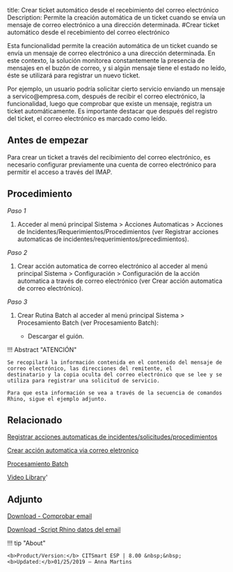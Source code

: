 title: Crear ticket automático desde el recebimiento del correo electrónico
Description: Permite la creación automática de un ticket cuando se envía un mensaje de correo electrónico a una dirección determinada.
#Crear ticket automático desde el recebimiento del correo electrónico


Esta funcionalidad permite la creación automática de un ticket cuando se envía
un mensaje de correo electrónico a una dirección determinada. En este contexto,
la solución monitorea constantemente la presencia de mensajes en el buzón de
correo, y si algún mensaje tiene el estado no leído, éste se utilizará para
registrar un nuevo ticket.

Por ejemplo, un usuario podría solicitar cierto servicio enviando un mensaje a
servico\@empresa.com, después de recibir el correo electrónico, la
funcionalidad, luego que comprobar que existe un mensaje, registra un ticket
automáticamente. Es importante destacar que después del registro del ticket, el
correo electrónico es marcado como leído.

Antes de empezar
--------------------

Para crear un ticket a través del recibimiento del correo electrónico, es
necesario configurar previamente una cuenta de correo electrónico para permitir
el acceso a través del IMAP.

Procedimiento
-----------------

*Paso 1*

1.  Acceder al menú principal Sistema \> Acciones Automaticas \> Acciones de
    Incidentes/Requerimientos/Procedimientos (ver Registrar acciones
    automaticas de incidentes/requerimientos/precedimientos).

*Paso 2*

1.  Crear acción automatica de correo electrónico al acceder al menú principal
    Sistema \> Configuración \> Configuración de la acción automatica a través
    de correo electrónico (ver Crear acción automatica de correo
    electrónico).

*Paso 3*

1.  Crear Rutina Batch al acceder al menú principal Sistema \> Procesamiento
    Batch (ver Procesamiento Batch):

    -   Descargar el guión.

!!! Abstract "ATENCIÓN"

    Se recopilará la información contenida en el contenido del mensaje de correo electrónico, las direcciones del remitente, el             destinatario y la copia oculta del correo electrónico que se lee y se utiliza para registrar una solicitud de servicio.
    
    Para que esta información se vea a través de la secuencia de comandos Rhino, sigue el ejemplo adjunto.


Relacionado
-------

[Registrar acciones automaticas de incidentes/solicitudes/procedimientos](/es-es/citsmart-esp-8/additional-features/automation-of-operation/configuration/register-automatic-actions-incident-request-procedure.html)

[Crear acción automatica via correo eletronico](/es-es/citsmart-esp-8/platform-administration/configuring-automatic-actions/email-create-automatic-action-via-email.html)

[Procesamiento Batch](/es-es/citsmart-esp-8/platform-administration/configuring-automatic-actions/batch-batch-processing.html)


<i class='fa fa-youtube-play  fa-2x' style='color:#97ce17;vertical-align: middle;'> </i> [Video Library](https://www.youtube.com/playlist?list=PLB5qK2uzf2ROl8PJLi-kszYhGzr17uvz-)'

Adjunto
------------
[Download - Comprobar email][1]

[Download -Script Rhino datos del email][2]


!!! tip "About"

    <b>Product/Version:</b> CITSmart ESP | 8.00 &nbsp;&nbsp;
    <b>Updated:</b>01/25/2019 – Anna Martins
    
[1]:/es-es/citsmart-esp-8/processes/tickets/images/rotina-verificar-email.docx
  
[2]:/es-es/citsmart-esp-8/processes/tickets/images/script-rhino-email.rtf
